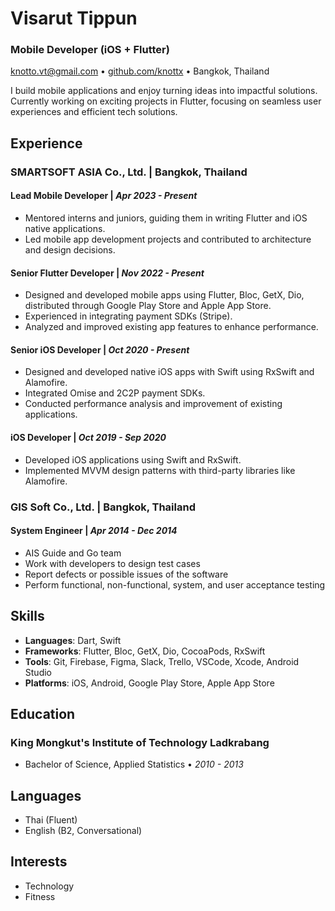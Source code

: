 # Visarut Tippun

### Mobile Developer (iOS + Flutter)

knotto.vt@gmail.com • [github.com/knottx](https://github.com/knottx) • Bangkok, Thailand

I build mobile applications and enjoy turning ideas into impactful solutions. Currently working on exciting projects in Flutter, focusing on seamless user experiences and efficient tech solutions.

## Experience

### SMARTSOFT ASIA Co., Ltd. | Bangkok, Thailand

#### Lead Mobile Developer | _Apr 2023 - Present_

- Mentored interns and juniors, guiding them in writing Flutter and iOS native applications.
- Led mobile app development projects and contributed to architecture and design decisions.

#### Senior Flutter Developer | _Nov 2022 - Present_

- Designed and developed mobile apps using Flutter, Bloc, GetX, Dio, distributed through Google Play Store and Apple App Store.
- Experienced in integrating payment SDKs (Stripe).
- Analyzed and improved existing app features to enhance performance.

#### Senior iOS Developer | _Oct 2020 - Present_

- Designed and developed native iOS apps with Swift using RxSwift and Alamofire.
- Integrated Omise and 2C2P payment SDKs.
- Conducted performance analysis and improvement of existing applications.

#### iOS Developer | _Oct 2019 - Sep 2020_

- Developed iOS applications using Swift and RxSwift.
- Implemented MVVM design patterns with third-party libraries like Alamofire.

### GIS Soft Co., Ltd. | Bangkok, Thailand

#### System Engineer | _Apr 2014 - Dec 2014_

- AIS Guide and Go team
- Work with developers to design test cases
- Report defects or possible issues of the software
- Perform functional, non-functional, system, and user acceptance testing


## Skills
- **Languages**: Dart, Swift
- **Frameworks**: Flutter, Bloc, GetX, Dio, CocoaPods, RxSwift
- **Tools**: Git, Firebase, Figma, Slack, Trello, VSCode, Xcode, Android Studio
- **Platforms**: iOS, Android, Google Play Store, Apple App Store

## Education

### King Mongkut's Institute of Technology Ladkrabang

- Bachelor of Science, Applied Statistics • _2010 - 2013_

## Languages

- Thai (Fluent)
- English (B2, Conversational)

## Interests
- Technology
- Fitness
